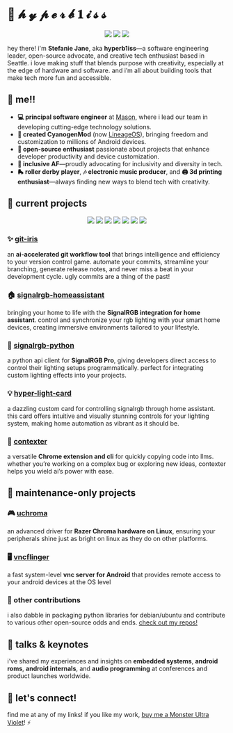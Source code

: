# 🌠 𝓱 𝔂 𝓹 𝓮 𝓻 𝓫 𝟏 𝓲 𝓼 𝓼

<p align="center">
    <a href="https://hyperbliss.tech"><img src="https://img.shields.io/badge/-website-0a66c2?style=flat-square&logo=internetarchive&logoColor=white" /></a>
    <a href="https://hachyderm.io/@bliss"><img src="https://img.shields.io/badge/-mastodon-6364ff?style=flat-square&logo=mastodon&logoColor=white" /></a>
    <a href="https://linkedin.com/in/hyperb1iss"><img src="https://img.shields.io/badge/-linkedin-0a66c2?style=flat-square&logo=linkedin&logoColor=white" /></a>
</p>

hey there! i'm **Stefanie Jane**, aka **hyperb1iss**—a software engineering leader, open-source advocate, and creative tech enthusiast based in Seattle. i love making stuff that blends purpose with creativity, especially at the edge of hardware and software. and i’m all about building tools that make tech more fun and accessible.

## 🌟 me!!

- **💻 principal software engineer** at [Mason](https://bymason.com), where i lead our team in developing cutting-edge technology solutions.
- **📱 created CyanogenMod** (now [LineageOS](https://lineageos.org/)), bringing freedom and customization to millions of Android devices.
- **🔧 open-source enthusiast** passionate about projects that enhance developer productivity and device customization.
- **💜 inclusive AF**—proudly advocating for inclusivity and diversity in tech.
- **🛼 roller derby player**, **🎶 electronic music producer**, and **🖨️ 3d printing enthusiast**—always finding new ways to blend tech with creativity.

## 🚀 current projects

<p align="center">
    <a href="https://www.rust-lang.org/"><img src="https://img.shields.io/badge/-rust-000000?style=flat-square&logo=rust&logoColor=white"/></a>
    <a href="https://www.python.org/"><img src="https://img.shields.io/badge/-python-3776ab?style=flat-square&logo=python&logoColor=white"/></a>
    <a href="https://golang.org/"><img src="https://img.shields.io/badge/-go-00add8?style=flat-square&logo=go&logoColor=white"/></a>
    <a href="https://isocpp.org/"><img src="https://img.shields.io/badge/-c++-00599c?style=flat-square&logo=cplusplus&logoColor=white"/></a>
    <a href="https://kotlinlang.org/"><img src="https://img.shields.io/badge/-kotlin-0095d5?style=flat-square&logo=kotlin&logoColor=white"/></a>
    <a href="https://www.typescriptlang.org/"><img src="https://img.shields.io/badge/-typescript-3178c6?style=flat-square&logo=typescript&logoColor=white"/></a>
    <a href="https://www.java.com/"><img src="https://img.shields.io/badge/-java-007396?style=flat-square&logo=java&logoColor=white"/></a>
</p>

### ✨ [git-iris](https://github.com/hyperb1iss/git-iris)
an **ai-accelerated git workflow tool** that brings intelligence and efficiency to your version control game. automate your commits, streamline your branching, generate release notes, and never miss a beat in your development cycle. ugly commits are a thing of the past!

### 🏠 [signalrgb-homeassistant](https://github.com/hyperb1iss/signalrgb-homeassistant)
bringing your home to life with the **SignalRGB integration for home assistant**. control and synchronize your rgb lighting with your smart home devices, creating immersive environments tailored to your lifestyle.

### 🐍 [signalrgb-python](https://github.com/hyperb1iss/signalrgb-python)
a python api client for **SignalRGB Pro**, giving developers direct access to control their lighting setups programmatically. perfect for integrating custom lighting effects into your projects.

### 💡 [hyper-light-card](https://github.com/hyperb1iss/hyper-light-card)
a dazzling custom card for controlling signalrgb through home assistant. this card offers intuitive and visually stunning controls for your lighting system, making home automation as vibrant as it should be.

### 📎 [contexter](https://github.com/hyperb1iss/contexter)
a versatile **Chrome extension and cli** for quickly copying code into llms. whether you’re working on a complex bug or exploring new ideas, contexter helps you wield ai’s power with ease.

## 🌙 maintenance-only projects

### 🎮 [uchroma](https://github.com/hyperb1iss/uchroma)
an advanced driver for **Razer Chroma hardware on Linux**, ensuring your peripherals shine just as bright on linux as they do on other platforms.

### 🖥️ [vncflinger](https://github.com/hyperb1iss/vncflinger)
a fast system-level **vnc server for Android** that provides remote access to your android devices at the OS level

### 🌠 other contributions
i also dabble in packaging python libraries for debian/ubuntu and contribute to various other open-source odds and ends. 
[check out my repos!](https://github.com/hyperb1iss?tab=repositories)

## 🎤 talks & keynotes

i've shared my experiences and insights on **embedded systems**, **android roms**, **android internals**, and **audio programming** at conferences and product launches worldwide.

## 🌌 let's connect!

find me at any of my links! if you like my work, [buy me a Monster Ultra Violet](https://ko-fi.com/hyperb1iss)! ⚡️
